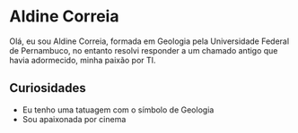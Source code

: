 # Aldine Correia

Olá, eu sou Aldine Correia, formada em Geologia pela Universidade Federal de Pernambuco, no entanto resolvi responder a um chamado antigo que havia adormecido, minha paixão por TI.

## Curiosidades

* Eu tenho uma tatuagem com o símbolo de Geologia
* Sou apaixonada por cinema